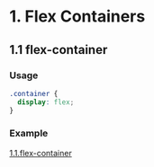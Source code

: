 # 1. Flex Containers

## 1.1 flex-container
### Usage
```css
.container {
  display: flex;
}
```

### Example 
[1.1.flex-container](1.flex-containers/1.1.flex-container/style.css)